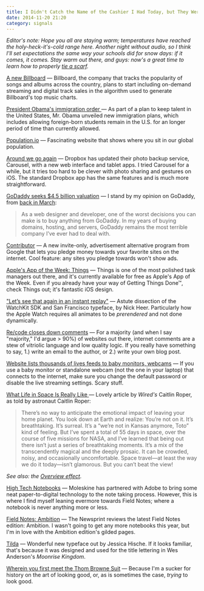```yaml
---
title: I Didn't Catch the Name of the Cashier I Had Today, but They Were Particularly Delightful
date: 2014-11-20 21:20
category: signals
---
```

_Editor's note: Hope you all are staying warm; temperatures have reached the holy-heck-it's-cold range here. Another night without audio, so I think I'll set expectations the same way your schools did for snow days: if it comes, it comes. Stay warm out there, and guys: now's a great time to learn how to properly [tie a scarf](http://www.artofmanliness.com/2012/02/23/mans-guide-scarf/)._

[A new Billboard](http://www.billboard.com/articles/columns/chart-beat/6320099/billboard-200-makeover-streams-digital-tracks) &mdash; Billboard, the company that tracks the popularity of songs and albums across the country, plans to start including on-demand streaming and digital track sales in the algorithm used to generate Billboard's top music charts.

[President Obama's immigration order ](http://www.washingtonpost.com/blogs/the-switch/wp/2014/11/20/obamas-immigration-order-will-give-tech-community-some-but-not-all-of-what-it-wants/) &mdash; As part of a plan to keep talent in the United States, Mr. Obama unveiled new immigration plans, which includes allowing foreign-born students remain in the U.S. for an longer period of time than currently allowed.

[Population.io](http://population.io/) &mdash; Fascinating website that shows where you sit in our global population.

[Around we go again](https://blog.carousel.com/2014/11/introducing-carousel-for-web-ipad-and-android-tablet/) &mdash; Dropbox has updated their photo backup service, Carousel, with a new web interface and tablet apps. I tried Carousel for a while, but it tries too hard to be clever with photo sharing and gestures on iOS. The standard Dropbox app has the same features and is much more straightforward.

[GoDaddy seeks $4.5 billion valuation](http://www.reuters.com/article/2014/11/20/us-godaddy-ipo-idUSKCN0J41YG20141120) &mdash; I stand by my opinion on GoDaddy, from [back in March](http://kyledreger.com/archives/14073-godaddy-ipo.html):

> As a web designer and developer, one of the worst decisions you can make is to buy anything from GoDaddy. In my years of buying domains, hosting, and servers, GoDaddy remains the most terrible company I’ve ever had to deal with.

[Contributor](https://gigaom.com/2014/11/20/google-launches-contributor-a-crowdfunding-tool-for-publishers/) &mdash; A new invite-only, advertisement alternative program from Google that lets you pledge money towards your favorite sites on the internet. Cool feature: any sites you pledge towards won't show  ads.

[Apple's App of the Week: Things](http://www.cultofmac.com/303759/award-winning-task-manager-things-free-week/) &mdash; Things is one of the most polished task managers out there, and it's currently available for free as Apple's App of the Week. Even if you already have your way of Getting Things Done&trade;, check Things out; it's fantastic iOS design.

["Let’s see that again in an instant replay"](http://pxlnv.com/blog/thoughts-on-watchkit/) &mdash; Astute dissection of the WatchKit SDK and San Francisco typeface, by Nick Heer. Particularly how the Apple Watch requires all animates to be _prerendered_ and not done dynamically.

[Re/code closes down comments](http://recode.net/2014/11/20/a-note-to-recode-readers/) &mdash; For a majority (and when I say "majority," I'd argue > 90%) of websites out there, internet comments are a stew of vitriolic language and low quality logic. If you really have something to say, 1.) write an email to the author, or 2.) write your own blog post.

[Website lists thousands of lives feeds to baby monitors, webcams](http://www.bbc.com/news/technology-30121159) &mdash; If you use a baby monitor or standalone webcam (not the one in your laptop) that connects to the internet, make sure you change the default password or disable the live streaming settings. Scary stuff.

[What Life in Space Is Really Like ](http://www.wired.com/2014/11/marsha-ivins/) &mdash; Lovely article by _Wired's_ Caitlin Roper, as told by astronaut Caitlin Roper:

> There’s no way to anticipate the emotional impact of leaving your home planet. You look down at Earth and realize: You’re not on it. It’s breathtaking. It’s surreal. It’s a “we’re not in Kansas anymore, Toto” kind of feeling. But I’ve spent a total of 55 days in space, over the course of five missions for NASA, and I’ve learned that being out there isn’t just a series of breathtaking moments. It’s a mix of the transcendently magical and the deeply prosaic. It can be crowded, noisy, and occasionally uncomfortable. Space travel—at least the way we do it today—isn’t glamorous. But you can’t beat the view!

_See also: the [Overview effect](http://en.wikipedia.org/wiki/Overview_effect)._

[High Tech Notebooks](http://recode.net/2014/11/20/moleskine-partners-with-adobe-in-latest-bid-to-make-paper-notebooks-high-tech/) &mdash; Moleskine has partnered with Adobe to bring some neat paper-to-digital technology to the note taking process. However, this is where I find myself leaning evermore towards Field Notes; where a notebook is never anything more or less.

[Field Notes: Ambition](http://www.thenewsprint.co/2014/11/20/field-notes-ambition-2/) &mdash; The Newsprint reviews the latest Field Notes edition: Ambition. I wasn't going to get any more notebooks this year, but I'm in love with the Ambition edition's gilded pages.

[Tilda](http://tilda.fontbureau.com/) &mdash; Wonderful new typeface out by Jessica Hische. If it looks familiar, that's because it was designed and used for the title lettering in Wes Anderson's _Moonrise Kingdom_.

[Wherein you first meet the Thom Browne Suit](http://www.acontinuouslean.com/2014/11/20/thom-browne-suit-die/) &mdash; Because I'm a sucker for history on the art of looking good, or, as is sometimes the case, _trying_ to look good.
